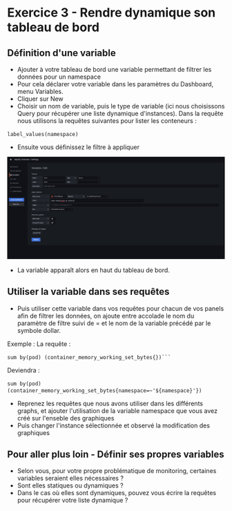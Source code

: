 # Exercice 3 - Rendre dynamique son tableau de bord

## Définition d'une variable

* Ajouter à votre tableau de bord une variable permettant de filtrer les données pour un namespace
* Pour cela déclarer votre variable dans les paramètres du Dashboard, menu Variables.
* Cliquer sur New 
* Choisir un nom de variable, puis le type de variable (ici nous choisissons Query pour récupérer une liste dynamique d'instances). Dans la requête nous utilisons la requêtes suivantes pour lister les conteneurs : 
```
label_values(namespace)
```
* Ensuite vous définissez le filtre à appliquer 

![](img/variable_instance_mysql.png)

* La variable apparaît alors en haut du tableau de bord.

## Utiliser la variable dans ses requêtes

* Puis utiliser cette variable dans vos requêtes pour chacun de vos panels afin de filtrer les données, on ajoute entre accolade le nom du paramètre de filtre suivi de = et le nom de la variable précédé par le symbole dollar.

Exemple : 
La requête : 
```
sum by(pod) (container_memory_working_set_bytes{})```
```

Deviendra : 
```
sum by(pod) (container_memory_working_set_bytes{namespace=~'${namespace}'})
```



* Reprenez les requêtes que nous avons utiliser dans les différents graphs, et ajouter l'utilisation de la variable namespace que vous avez créé sur l'enseble des graphiques 
* Puis changer l'instance sélectionnée et observé la modification des graphiques


## Pour aller plus loin - Définir ses propres variables

* Selon vous, pour votre propre problématique de monitoring, certaines variables seraient elles nécessaires ?
* Sont elles statiques ou dynamiques ? 
* Dans le cas où elles sont dynamiques, pouvez vous écrire la requêtes pour récupérer votre liste dynamique ?

